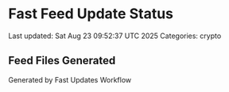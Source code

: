 # Fast Feed Update Status
Last updated: Sat Aug 23 09:52:37 UTC 2025
Categories: crypto

## Feed Files Generated

Generated by Fast Updates Workflow
